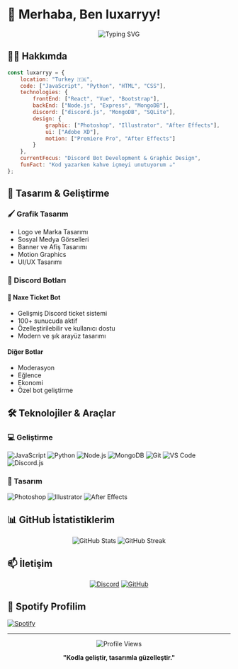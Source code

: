 # 👋 Merhaba, Ben luxarryy!

<div align="center">
  <img src="https://readme-typing-svg.herokuapp.com?font=Fira+Code&pause=1000&color=7067CF&center=true&vCenter=true&width=435&lines=I am LuX;Full+Stack+Developer;Discord+Bot+Developer;Graphic+Designer;UI%2FUX+Designer" alt="Typing SVG" />
</div>

## 👨‍💻 Hakkımda

```javascript
const luxarryy = {
    location: "Turkey 🇹🇷",
    code: ["JavaScript", "Python", "HTML", "CSS"],
    technologies: {
        frontEnd: ["React", "Vue", "Bootstrap"],
        backEnd: ["Node.js", "Express", "MongoDB"],
        discord: ["discord.js", "MongoDB", "SQLite"],
        design: {
            graphic: ["Photoshop", "Illustrator", "After Effects"],
            ui: ["Adobe XD"],
            motion: ["Premiere Pro", "After Effects"]
        }
    },
    currentFocus: "Discord Bot Development & Graphic Design",
    funFact: "Kod yazarken kahve içmeyi unutuyorum ☕"
};
```

## 🎨 Tasarım & Geliştirme

### 🖌️ Grafik Tasarım
- Logo ve Marka Tasarımı
- Sosyal Medya Görselleri
- Banner ve Afiş Tasarımı
- Motion Graphics
- UI/UX Tasarımı

### 🤖 Discord Botları
#### 🎫 Naxe Ticket Bot
- Gelişmiş Discord ticket sistemi
- 100+ sunucuda aktif
- Özelleştirilebilir ve kullanıcı dostu
- Modern ve şık arayüz tasarımı

#### Diğer Botlar
- Moderasyon
- Eğlence
- Ekonomi
- Özel bot geliştirme

## 🛠️ Teknolojiler & Araçlar

### 💻 Geliştirme
![JavaScript](https://img.shields.io/badge/-JavaScript-F7DF1E?style=flat-square&logo=javascript&logoColor=black)
![Python](https://img.shields.io/badge/-Python-3776AB?style=flat-square&logo=python&logoColor=white)
![Node.js](https://img.shields.io/badge/-Node.js-339933?style=flat-square&logo=node.js&logoColor=white)
![MongoDB](https://img.shields.io/badge/-MongoDB-47A248?style=flat-square&logo=mongodb&logoColor=white)
![Git](https://img.shields.io/badge/-Git-F05032?style=flat-square&logo=git&logoColor=white)
![VS Code](https://img.shields.io/badge/-VS%20Code-007ACC?style=flat-square&logo=visual-studio-code)
![Discord.js](https://img.shields.io/badge/-Discord.js-5865F2?style=flat-square&logo=discord&logoColor=white)

### 🎨 Tasarım
![Photoshop](https://img.shields.io/badge/-Photoshop-31A8FF?style=flat-square&logo=adobe-photoshop&logoColor=white)
![Illustrator](https://img.shields.io/badge/-Illustrator-FF9A00?style=flat-square&logo=adobe-illustrator&logoColor=white)
![After Effects](https://img.shields.io/badge/-After%20Effects-9999FF?style=flat-square&logo=adobe-after-effects&logoColor=white)

## 📊 GitHub İstatistiklerim

<div align="center">
  <img src="https://github-readme-stats.vercel.app/api?username=LuXarrY&show_icons=true&theme=tokyonight" alt="GitHub Stats" />
  <img src="https://github-readme-streak-stats.herokuapp.com/?user=LuXarrY&theme=tokyonight" alt="GitHub Streak" />
</div>

## 📫 İletişim

<div align="center">
  
[![Discord](https://img.shields.io/badge/-Discord-5865F2?style=for-the-badge&logo=discord&logoColor=white)](https://discord.com/users/918228949551697960)
[![GitHub](https://img.shields.io/badge/-GitHub-181717?style=for-the-badge&logo=github)](https://github.com/LuXarrY)


</div>

## 🎵 Spotify Profilim

[![Spotify](https://img.shields.io/badge/Spotify-1ED760?&style=for-the-badge&logo=spotify&logoColor=white)](https://open.spotify.com/user/31vjm4i4tk3rdelhd3mf2pwqomwu)

---

<div align="center">
  <img src="https://komarev.com/ghpvc/?username=LuXarrY&color=blueviolet" alt="Profile Views" />
  
  **"Kodla geliştir, tasarımla güzelleştir."**
</div> 
